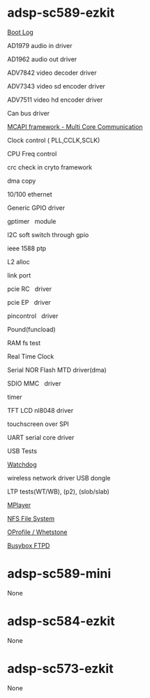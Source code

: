 adsp-sc589-ezkit
=================

[Boot Log](https://src.timesys.com/services/analog-devices/analog-devices-yocto-bsp-porting/meta-adi/tree/manifest/tests/adsp-sc589-ezkit/BOOTLOG.md)

AD1979 audio in driver

AD1962 audio out driver

ADV7842 video decoder driver

ADV7343 video sd encoder driver

ADV7511 video hd encoder driver

Can bus driver

[MCAPI framework - Multi Core Communication](https://src.timesys.com/services/analog-devices/analog-devices-yocto-bsp-porting/meta-adi/tree/manifest/tests/adsp-sc589-ezkit/MCC.md)

Clock control ( PLL,CCLK,SCLK)

CPU Freq control

crc check in cryto framework

dma copy

10/100 ethernet

Generic GPIO driver

gptimer   module

I2C soft switch through gpio

ieee 1588 ptp

L2 alloc

link port

pcie RC   driver

pcie EP   driver

pincontrol   driver

Pound(funcload)

RAM fs test

Real Time Clock

Serial NOR Flash MTD driver(dma)

SDIO MMC   driver

timer

TFT LCD nl8048 driver

touchscreen over SPI

UART serial core driver

USB Tests

[Watchdog](https://src.timesys.com/services/analog-devices/analog-devices-yocto-bsp-porting/meta-adi/tree/manifest/tests/adsp-sc589-ezkit/WATCHDOG.md)

wireless network driver USB dongle

LTP tests(WT/WB), (p2), (slob/slab)

[MPlayer](https://src.timesys.com/services/analog-devices/analog-devices-yocto-bsp-porting/meta-adi/tree/manifest/tests/adsp-sc589-ezkit/MPLAYER.md) 

[NFS File System](https://src.timesys.com/services/analog-devices/analog-devices-yocto-bsp-porting/meta-adi/tree/manifest/tests/adsp-sc589-ezkit/NFS_FILESYSTEM.md) 

[OProfile / Whetstone](https://src.timesys.com/services/analog-devices/analog-devices-yocto-bsp-porting/meta-adi/tree/manifest/tests/adsp-sc589-ezkit/OPROFILE.md)

[Busybox FTPD](https://src.timesys.com/services/analog-devices/analog-devices-yocto-bsp-porting/meta-adi/tree/manifest/tests/adsp-sc589-ezkit/BUSYBOX_FTPD.md)


adsp-sc589-mini
=================
None

adsp-sc584-ezkit
=================
None

adsp-sc573-ezkit
=================
None